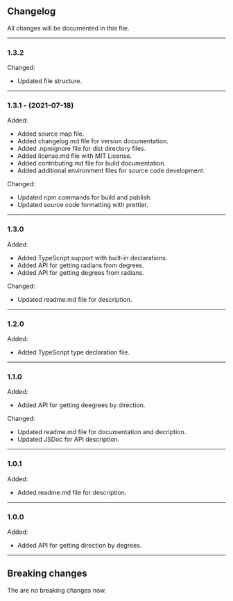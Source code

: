 ## Changelog

All changes will be documented in this file.

---

### 1.3.2
Changed:
- Updated file structure.

---

### 1.3.1 - (2021-07-18)
Added:
- Added source map file.
- Added changelog.md file for version documentation.
- Added .npmignore file for dist directory files.
- Added license.md file with MIT License.
- Added contributing.md file for build documentation.
- Added additional environment files for source code development.

Changed:
- Updated npm commands for build and publish.
- Updated source code formatting with prettier.

---

### 1.3.0
Added:
- Added TypeScript support with built-in declarations.
- Added API for getting radians from degrees.
- Added API for getting degrees from radians.

Changed:
- Updated readme.md file for description.

---

### 1.2.0
Added:
- Added TypeScript type declaration file.

---

### 1.1.0
Added:
- Added API for getting deegrees by direction.

Changed:
- Updated readme.md file for documentation and decription.
- Updated JSDoc for API description.

---

### 1.0.1
Added:
- Added readme.md file for description.

---

### 1.0.0
Added:
- Added API for getting direction by degrees.

---

## Breaking changes

The are no breaking changes now.
